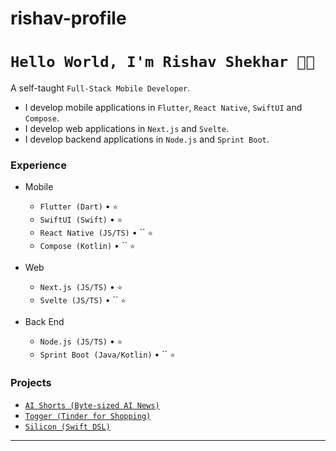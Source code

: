 # rishav-profile
<!--
**kabir-asani/kabir-asani** is a ✨ _special_ ✨ repository because its `README.md` (this file) appears on your GitHub profile.
-->
# `Hello World, I'm Rishav Shekhar 👋🏽`

A self-taught `Full-Stack Mobile Developer`. 
* I develop mobile applications in `Flutter`, `React Native`, `SwiftUI` and `Compose`.
* I develop web applications in `Next.js` and `Svelte`.
* I develop backend applications in `Node.js` and `Sprint Boot`.

### Experience

- Mobile
  - `Flutter (Dart)` • `⭐️`
  - `SwiftUI (Swift)` • `⭐`
  - `React Native (JS/TS)` • `` `⭐️`
  - `Compose (Kotlin)` • `` `⭐️`

- Web
  - `Next.js (JS/TS)` • `⭐️`
  - `Svelte (JS/TS)` • `` `⭐️`
 
- Back End
  - `Node.js (JS/TS)` • `⭐️`
  - `Sprint Boot (Java/Kotlin)` • `` `⭐️`

### Projects
- [`AI Shorts (Byte-sized AI News)`](https://aishorts.club/)
- [`Togger (Tinder for Shopping)`](https://toggerclub.com)
- [`Silicon (Swift DSL)`](https://github.com/kabir-asani/Silicon)

---


